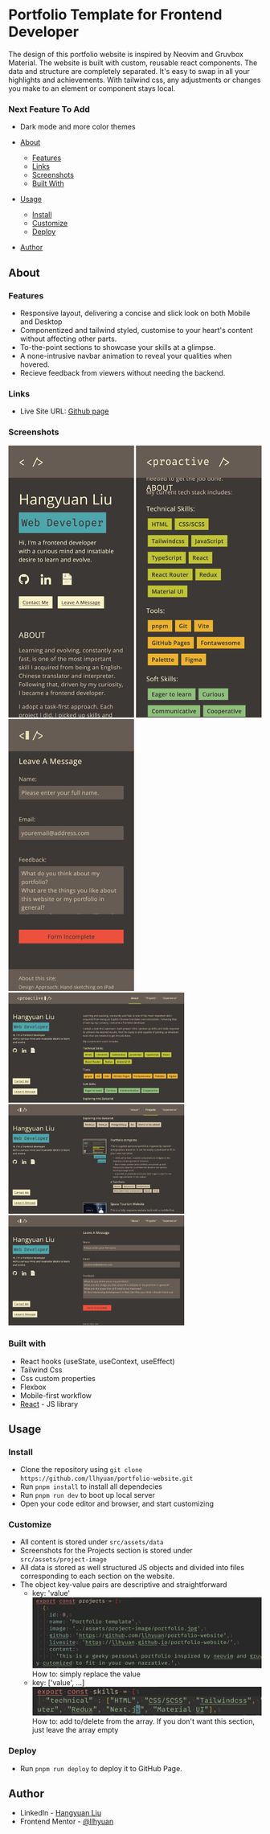 # Portfolio Template for Frontend Developer

The design of this portfolio website is inspired by Neovim and Gruvbox Material. The website is built with custom, reusable react components. The data and structure are completely separated. It's easy to swap in all your highlights and achievements. With tailwind css, any adjustments or changes you make to an element or component stays local.

### Next Feature To Add

- Dark mode and more color themes

- [About](#about)
  - [Features](#features)
  - [Links](#links)
  - [Screenshots](#screenshots)
  - [Built With](#built-with)
- [Usage](#usage)
  - [Install](#install)
  - [Customize](#customize)
  - [Deploy](#deploy)
- [Author](#author)

## About

### Features

- Responsive layout, delivering a concise and slick look on both Mobile and Desktop
- Componentized and tailwind styled, customise to your heart's content without affecting other parts.
- To-the-point sections to showcase your skills at a glimpse.
- A none-intrusive navbar animation to reveal your qualities when hovered.
- Recieve feedback from viewers without needing the backend.

### Links

- Live Site URL: [Github page](https://llhyuan.github.io/portfolio-website/)

### Screenshots

<img src="./public/images/mobile-1.png" width="250">
<img src="./public/images/mobile-2.png" width="250">
<img src="./public/images/mobile-3.png" width="250">
<img src="./public/images/desktop-1.png" width="350">
<img src="./public/images/desktop-2.png" width="350">
<img src="./public/images/desktop-3.png" width="350">

### Built with

- React hooks (useState, useContext, useEffect)
- Tailwind Css
- Css custom properties
- Flexbox
- Mobile-first workflow
- [React](https://reactjs.org/) - JS library

## Usage

### Install

- Clone the repository using `git clone https://github.com/llhyuan/portfolio-website.git`
- Run `pnpm install` to install all dependecies
- Run `pnpm run dev` to boot up local server
- Open your code editor and browser, and start customizing

### Customize

- All content is stored under `src/assets/data`
- Screenshots for the Projects section is stored under `src/assets/project-image`
- All data is stored as well structured JS objects and divided into files corresponding to each section on the website.
- The object key-value pairs are descriptive and straightforward
  - key: 'value'
    ![example1](./public/images/example2.png)
    How to: simply replace the value
  - key: ['value', ...]
    ![example2](./public/images/example1.png)
    How to: add to/delete from the array.
    If you don't want this section, just leave the array empty

### Deploy

- Run `pnpm run deploy` to deploy it to GitHub Page.

## Author

- LinkedIn - [Hangyuan Liu](www.linkedin.com/in/hangyuan-liu-a9282718b)
- Frontend Mentor - [@llhyuan](https://www.frontendmentor.io/profile/llhyuan)
